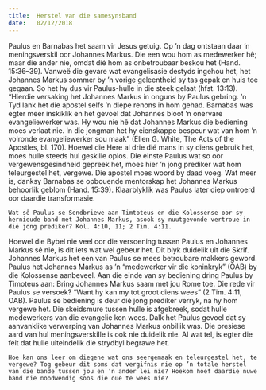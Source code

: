 ```yaml
---
title:  Herstel van die samesynsband
date:   02/12/2018
---
```


Paulus en Barnabas het saam vir Jesus getuig. Op ’n dag ontstaan daar ’n meningsverskil oor Johannes Markus. Die een wou hom as medewerker hê; maar die ander nie, omdat dié hom as onbetroubaar beskou het (Hand. 15:36–39). Vanweë die gevare wat evangelisasie destyds ingehou het, het Johannes Markus sommer by ’n vorige geleentheid sy tas gepak en huis toe gegaan. So het hy dus vir Paulus-hulle in die steek gelaat (hfst. 13:13). “Hierdie versaking het Johannes Markus in onguns by Paulus gebring. ’n Tyd lank het die apostel selfs ’n diepe renons in hom gehad. Barnabas was egter meer inskiklik en het gevoel dat Johannes bloot ’n onervare evangeliewerker was. Hy wou nie hê dat Johannes Markus die bediening moes verlaat nie. In die jongman het hy eienskappe bespeur wat van hom ’n volronde evangeliewerker sou maak” (Ellen G. White, The Acts of the Apostles, bl. 170). Hoewel die Here al drie dié mans in sy diens gebruik het, moes hulle steeds hul geskille oplos. Die einste Paulus wat so oor vergewensgesindheid gepreek het, moes hier ’n jong prediker wat hom teleurgestel het, vergewe. Die apostel moes woord by daad voeg. Wat meer is, danksy Barnabas se opbouende mentorskap het Johannes Markus behoorlik geblom (Hand. 15:39). Klaarblyklik was Paulus later diep ontroerd oor daardie transformasie. 

`Wat sê Paulus se Sendbriewe aan Timtoteus en die Kolossense oor sy hernieude band met Johannes Markus, asook sy nuutgevonde vertroue in dié jong prediker? Kol. 4:10, 11; 2 Tim. 4:11.` 

Hoewel die Bybel nie veel oor die versoening tussen Paulus en Johannes Markus sê nie, is dit iets wat wel gebeur het. Dit blyk duidelik uit die Skrif. Johannes Markus het een van Paulus se mees betroubare makkers geword. Paulus het Johannes Markus as ’n “medewerker vir die koninkryk” (OAB) by die Kolossense aanbeveel. Aan die einde van sy bediening dring Paulus by Timoteus aan: Bring Johannes Markus saam met jou Rome toe. Die rede vir Paulus se versoek? “Want hy kan my tot groot diens wees” (2 Tim. 4:11, OAB). Paulus se bediening is deur dié jong prediker verryk, na hy hom vergewe het. Die skeidsmure tussen hulle is afgebreek, sodat hulle medewerkers van die evangelie kon wees. Dalk het Paulus gevoel dat sy aanvanklike verwerping van Johannes Markus onbillik was. Die presiese aard van hul meningsverskille is ook nie duidelik nie. Al wat tel, is egter die feit dat hulle uiteindelik die strydbyl begrawe het. 

`Hoe kan ons leer om diegene wat ons seergemaak en teleurgestel het, te vergewe? Tog gebeur dit soms dat vergifnis nie op ’n totale herstel van die bande tussen jou en ’n ander lei nie? Hoekom hoef daardie nuwe band nie noodwendig soos die oue te wees nie?`